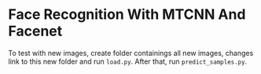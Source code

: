 # Face Recognition With MTCNN And Facenet

To test with new images, create folder containings all new images, changes link to this new folder and run ``load.py``. After that, run  ``predict_samples.py``.
